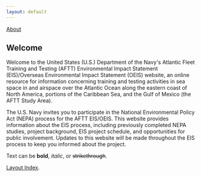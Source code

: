 ```yaml
---
layout: default
---
```

[About](/about.md)

## Welcome
Welcome to the United States (U.S.) Department of the Navy's Atlantic Fleet Training and Testing (AFTT) Environmental Impact Statement (EIS)/Overseas Environmental Impact Statement (OEIS) website, an online resource for information concerning training and testing activities in sea space in and airspace over the Atlantic Ocean along the eastern coast of North America, portions of the Caribbean Sea, and the Gulf of Mexico (the AFTT Study Area).

The U.S. Navy invites you to participate in the National Environmental Policy Act (NEPA) process for the AFTT EIS/OEIS.  This website provides information about the EIS process, including previously completed NEPA studies, project background, EIS project schedule, and opportunities for public involvement. Updates to this website will be made throughout the EIS process to keep you informed about the project.

Text can be **bold**, _italic_, or ~~strikethrough~~.

[Layout Index](/layout-index.md).

